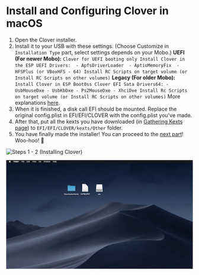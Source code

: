 # Install and Configuring Clover in macOS

1. Open the Clover installer.
2. Install it to your USB with these settings. \(Choose Customize in `Installation Type` part, select settings depends on your Mobo.\) **UEFI \(For newer Mobo\):** `Clover for UEFI booting only Install Clover in the ESP UEFI Drivers:  - ApfsDriverLoader  - AptioMemoryFix  - HFSPlus (or VBoxHFS - 64) Install RC Scripts on target volume (or Install RC Scripts on other volumes)` **Legacy \(For older Mobo\):** `Install Clover in ESP Boot0ss Clover EFI Sata Drivers64: - UsbMouseDxe - UsbKbDxe - Ps2MouseDxe - XhciDxe Install Rc Scripts on target volume (or Install RC Scripts on other volumes)` More explanations [here](https://hackintosh.gitbook.io/-r-hackintosh-vanilla-desktop-guide/clover-setup).
3. When it is finished, a disk call EFI should be mounted. Replace the original config.plist in EFI/EFI/CLOVER with the config.plist you've made.
4. After that, put all the kexts you have downloaded \(in [Gathering Kexts page](../get-started/gathering-kexts.md)\) to `EFI/EFI/CLOVER/kexts/Other` folder.
5. You have finally made the installer! You can proceed to the [next part](../actual-installation-part-1.md)! Woo-hoo! 🥳 

![Steps 1 - 2 \(Installing Clover\)](../../.gitbook/assets/installing-clover.gif)

![Steps 3 - 4 \(Copy files to Clover\)](../../.gitbook/assets/ezgif-4-7eed77270d16.gif)

